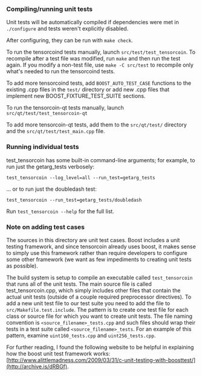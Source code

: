 ### Compiling/running unit tests

Unit tests will be automatically compiled if dependencies were met in `./configure`
and tests weren't explicitly disabled.

After configuring, they can be run with `make check`.

To run the tensorcoind tests manually, launch `src/test/test_tensorcoin`. To recompile
after a test file was modified, run `make` and then run the test again. If you
modify a non-test file, use `make -C src/test` to recompile only what's needed
to run the tensorcoind tests.

To add more tensorcoind tests, add `BOOST_AUTO_TEST_CASE` functions to the existing
.cpp files in the `test/` directory or add new .cpp files that
implement new BOOST_FIXTURE_TEST_SUITE sections.

To run the tensorcoin-qt tests manually, launch `src/qt/test/test_tensorcoin-qt`

To add more tensorcoin-qt tests, add them to the `src/qt/test/` directory and
the `src/qt/test/test_main.cpp` file.

### Running individual tests

test_tensorcoin has some built-in command-line arguments; for
example, to run just the getarg_tests verbosely:

    test_tensorcoin --log_level=all --run_test=getarg_tests

... or to run just the doubledash test:

    test_tensorcoin --run_test=getarg_tests/doubledash

Run `test_tensorcoin --help` for the full list.

### Note on adding test cases

The sources in this directory are unit test cases.  Boost includes a
unit testing framework, and since tensorcoin already uses boost, it makes
sense to simply use this framework rather than require developers to
configure some other framework (we want as few impediments to creating
unit tests as possible).

The build system is setup to compile an executable called `test_tensorcoin`
that runs all of the unit tests.  The main source file is called
test_tensorcoin.cpp, which simply includes other files that contain the
actual unit tests (outside of a couple required preprocessor
directives). To add a new unit test file to our test suite you need
to add the file to `src/Makefile.test.include`. The pattern is to
create one test file for each class or source file for which you want
to create unit tests.  The file naming convention is
`<source_filename>_tests.cpp` and such files should wrap their tests
in a test suite called `<source_filename>_tests`.  For an example of
this pattern, examine `uint160_tests.cpp` and `uint256_tests.cpp`.

For further reading, I found the following website to be helpful in
explaining how the boost unit test framework works:
[http://www.alittlemadness.com/2009/03/31/c-unit-testing-with-boosttest/](http://archive.is/dRBGf).
